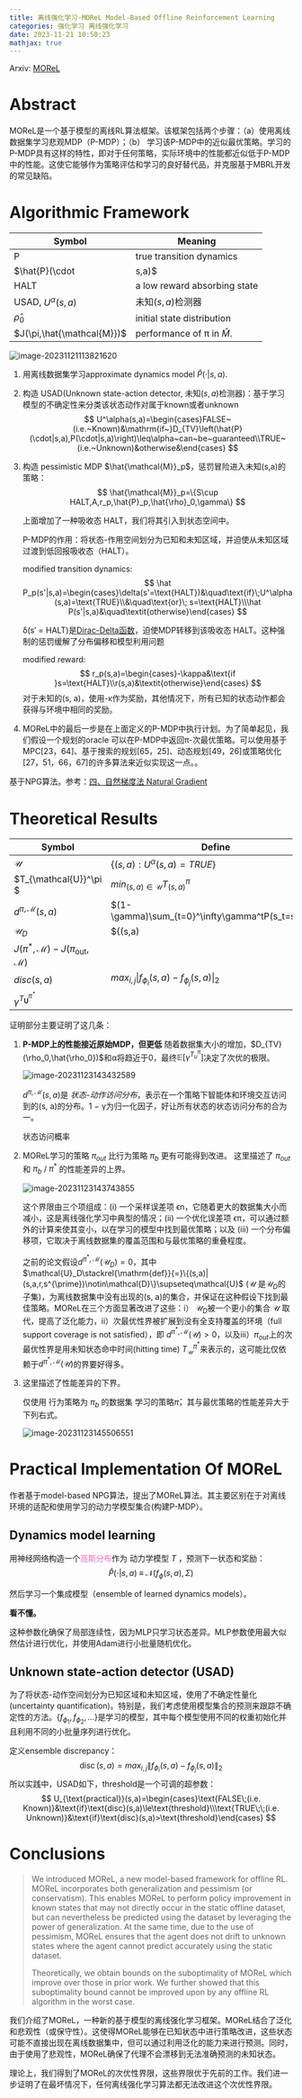 ```yaml
---
title: 离线强化学习-MOReL Model-Based Offline Reinforcement Learning
categories: 强化学习 离线强化学习
date: 2023-11-21 10:50:23
mathjax: true
---
```


Arxiv: [MOReL](http://arxiv.org/abs/2005.05951)

# Abstract

MOReL是一个基于模型的离线RL算法框架。该框架包括两个步骤：（a）使用离线数据集学习悲观MDP（P-MDP）；（b） 学习该P-MDP中的近似最优策略。学习的P-MDP具有这样的特性，即对于任何策略，实际环境中的性能都近似低于P-MDP中的性能。这使它能够作为策略评估和学习的良好替代品，并克服基于MBRL开发的常见缺陷。

# Algorithmic Framework

| Symbol                     | Meaning                       |
| -------------------------- | ----------------------------- |
| P                          | true transition dynamics      |
| $\hat{P}(\cdot|s,a)$       | 学习的transitions             |
| HALT                       | a low reward absorbing state  |
| USAD, $U^{\alpha}(s,a)$    | 未知$(s,a)$检测器             |
| $\hat{\rho}_{0}$           | initial state distribution    |
| $J(\pi,\hat{\mathcal{M}})$ | performance of π in $\hat M$. |

![image-20231121113821620](images/image-20231121113821620.png)

1. 用离线数据集学习approximate dynamics model $\hat P (·|s, a)$.

2. 构造  USAD(Unknown state-action detector, 未知$(s,a)$检测器)：基于学习模型的不确定性来分类该状态动作对属于known或者unknown
   $$
   U^\alpha(s,a)=\begin{cases}FALSE~(i.e.~Known)&\mathrm{if~}D_{TV}\left(\hat{P}(\cdot|s,a),P(\cdot|s,a)\right)\leq\alpha~can~be~guaranteed\\TRUE~(i.e.~Unknown)&otherwise&\end{cases}
   $$

3. 构造 pessimistic MDP $\hat{\mathcal{M}}_p$，惩罚冒险进入未知(s,a)的策略：
   $$
   \hat{\mathcal{M}}_p=\{S\cup HALT,A,r_p,\hat{P}_p,\hat{\rho}_0,\gamma\}
   $$
   
   上面增加了一种吸收态 HALT，我们将其引入到状态空间中。
   
   P-MDP的作用：将状态-作用空间划分为已知和未知区域，并迫使从未知区域过渡到低回报吸收态（HALT）。
   
   modified transition dynamics:
   $$
   \hat P_p(s'|s,a)=\begin{cases}\delta(s'=\text{HALT})&\quad\text{if}\;U^\alpha(s,a)=\text{TRUE}\\&\quad\text{or}\; s=\text{HALT}\\\hat P(s'|s,a)&\quad\textit{otherwise}\end{cases}
   $$
   
   δ(s′ = HALT)是[Dirac-Delta函数](https://blog.csdn.net/weixin_40614311/article/details/104156329)，迫使MDP转移到该吸收态 HALT。这种强制的惩罚缓解了分布偏移和模型利用问题
   
   modified reward:
   $$
   r_p(s,a)=\begin{cases}-\kappa&\text{if }s=\text{HALT}\\r(s,a)&\textit{otherwise}\end{cases}
   $$
   对于未知的(s, a)，使用-κ作为奖励，其他情况下，所有已知的状态动作都会获得与环境中相同的奖励。

4. MOReL中的最后一步是在上面定义的P-MDP中执行计划。为了简单起见，我们假设一个规划的oracle 可以在P-MDP中返回π-次最优策略。可以使用基于MPC[23，64]、基于搜索的规划[65，25]、动态规划[49，26]或策略优化[27，51，66，67]的许多算法来近似实现这一点。。


基于NPG算法。参考：[四、自然梯度法 Natural Gradient](https://zhuanlan.zhihu.com/p/546885304)

# Theoretical Results

| Symbol                                                   | Define                                                       | Meaning                                                    |
| -------------------------------------------------------- | ------------------------------------------------------------ | ---------------------------------------------------------- |
| $\mathcal{U}$                                            | $\{(s,a):U^\alpha(s,a)=TRUE\}$                               | unknown states                                             |
| $T_{\mathcal{U}}^\pi $                                   | $min_{(s,a)\in\mathcal{U}}T_{(s,a)}^{\pi}$                   | hitting time,代表从状态s出发，执行动作a所需的最小步数      |
| $d^{\pi,\mathcal{M}}(s,a)$                               | $(1-\gamma)\sum_{t=0}^\infty\gamma^tP(s_t=s,a_t=a|s_0\sim\rho_0,\pi,\mathcal{M})$ | state-action visitation distribution                       |
| $\mathcal{U}_{D}$                                        | $\{(s,a)|(s,a,r,s^{\prime})\notin\mathcal{D}\}\supseteq\mathcal{U}$ | state action pairs that don’t occur in the offline dataset |
| $J(\pi^*,\mathcal{M})-J(\pi_{\mathrm{out}},\mathcal{M})$ |                                                              | minimal sub-optimality                                     |
| $disc(s,a)$                                              | $max_{i,j}\left\|f_{\phi_{i}}(s,a)-f_{\phi_{j}}(s,a)\right\|_{2}$ | ensemble discrepancy                                       |
| $\gamma^{T_{\boldsymbol{U}}^{\pi^*}}$                    |                                                              | 不知道                                                     |

证明部分主要证明了这几条：

1. **P-MDP上的性能接近原始MDP，但更低**
   随着数据集大小的增加，$D_{TV}(\rho_0,\hat{\rho_0})$和α将趋近于0，最终$\mathbb{E}[\gamma^{T_{u}^{\pi}}]$决定了次优的极限。

   ![image-20231123143432589](images/image-20231123143432589.png)

   $d^{\pi,\mathcal{M}}(s,a)$是 *状态-动作访问分布*，表示在一个策略下智能体和环境交互访问到的(s, a)的分布。1 − γ为归一化因子，好让所有状态的状态访问分布的合为一。

   状态访问概率

2. MOReL学习的策略 $\pi_{out}$ 比行为策略 $\pi_b$ 更有可能得到改进。
   这里描述了 $\pi_{out}$ 和 $\pi_b$ / $\pi^*$ 的性能差异的上界。

   ![image-20231123143743855](images/image-20231123143743855.png)

   这个界限由三个项组成：(i) 一个采样误差项 ϵn，它随着更大的数据集大小而减小，这是离线强化学习中典型的情况；(ii) 一个优化误差项 ϵπ，可以通过额外的计算来使其变小，以在学习的模型中找到最优策略；以及 (iii) 一个分布偏移项，它取决于离线数据集的覆盖范围和与最优策略的重叠程度。

   之前的论文假设$d^{\pi^{*},\mathcal{M}}(\mathcal{U}_{D})=0$，其中 $\mathcal{U}_D\stackrel{\mathrm{def}}{=}\{(s,a)|(s,a,r,s^{\prime})\notin\mathcal{D}\}\supseteq\mathcal{U}$  ($\mathcal{U}$ 是$\mathcal{U}_D$的子集)，为离线数据集中没有出现的(s, a)的集合，并保证在这种假设下找到最佳策略。MOReL在三个方面显著改进了这些：i） $\mathcal{U}_D$被一个更小的集合 $\mathcal{U}$ 取代，提高了泛化能力，ii）次最优性界被扩展到没有全支持覆盖的环境（full support coverage is not satisfied），即 $d^{\pi^{*},\mathcal{M}}(\mathcal{U})>0$，以及iii）$\pi_{out}$上的次最优性界是用未知状态命中时间(hitting time) $T_{\mathcal{U}}^{\pi^{*}}$来表示的，这可能比仅依赖于$d^{\pi^*,\mathcal{M}}(\mathcal{U})$的界要好得多。
   
3. 这里描述了性能差异的下界。

   仅使用 行为策略为 $\pi_b$ 的数据集 学习的策略$\hat \pi$，其与最优策略的性能差异大于下列右式。

   ![image-20231123145506551](images/image-20231123145506551.png)

# Practical Implementation Of MOReL

作者基于model-based NPG算法，提出了MOReL算法。其主要区别在于对离线环境的适配和使用学习的动力学模型集合(构建P-MDP）。

## Dynamics model learning

用神经网络构造一个<font color=HotPink>高斯分布</font>作为 动力学模型 $T$ ，预测下一状态和奖励：
$$
\hat{P}(\cdot|s,a)\;\equiv \;\mathcal{N}\left(f_{\phi}(s,a),\Sigma\right)
$$


然后学习一个集成模型（ensemble of learned dynamics models）。

**看不懂。**

这种参数化确保了局部连续性，因为MLP只学习状态差异。MLP参数使用最大似然估计进行优化，并使用Adam进行小批量随机优化。

## Unknown state-action detector (USAD)

为了将状态-动作空间划分为已知区域和未知区域，使用了不确定性量化(uncertainty quantification)。特别是，我们考虑使用模型集合的预测来跟踪不确定性的方法。$\{f_{\phi_{1}},f_{\phi_{2}},\ldots\}$是学习的模型，其中每个模型使用不同的权重初始化并且利用不同的小批量序列进行优化。

定义ensemble discrepancy：
$$
\operatorname{disc}(s, a)=max _{i, j}\left\|f_{\phi_{i}}(s, a)-f_{\phi_{j}}(s, a)\right\|_{2}
$$
所以实践中，USAD如下，threshold是一个可调的超参数：
$$
U_{\text{practical}}(s,a)=\begin{cases}\text{FALSE\;(i.e. Known)}&\text{if}\text{disc}(s,a)\le\text{threshold}\\\text{TRUE\;\;(i.e. Unknown)}&\text{if}\text{disc}(s,a)>\text{threshold}\end{cases}
$$

# Conclusions


> We introduced MOReL, a new model-based framework for offline RL. MOReL incorporates both generalization and pessimism (or conservatism). This enables MOReL to perform policy improvement in known states that may not directly occur in the static offline dataset, but can nevertheless be predicted using the dataset by leveraging the power of generalization. At the same time, due to the use of pessimism, MOReL ensures that the agent does not drift to unknown states where the agent cannot predict accurately using the static dataset.
>
> Theoretically, we obtain bounds on the suboptimality of MOReL which improve over those in prior work. We further showed that this suboptimality bound cannot be improved upon by any offline RL algorithm in the worst case. 

我们介绍了MOReL，一种新的基于模型的离线强化学习框架。MOReL结合了泛化和悲观性（或保守性）。这使得MOReL能够在已知状态中进行策略改进，这些状态可能不直接出现在离线数据集中，但可以通过利用泛化的能力来进行预测。同时，由于使用了悲观性，MOReL确保了代理不会漂移到无法准确预测的未知状态。

理论上，我们得到了MOReL的次优性界限，这些界限优于先前的工作。我们进一步证明了在最坏情况下，任何离线强化学习算法都无法改进这个次优性界限。
